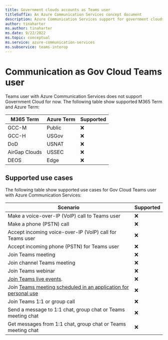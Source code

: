 ```yaml
---
title: Government clouds accounts as Teams user
titleSuffix: An Azure Communication Services concept document
description: Azure Communication Services support for government clouds accounts as Teams user
author: tinaharter
ms.author: tinaharter
ms.date: 9/22/2022
ms.topic: conceptual
ms.service: azure-communication-services
ms.subservice: teams-interop
---
```


# Communication as Gov Cloud Teams user
Teams user with Azure Communication Services does not support Government Cloud for now. The following table show supported M365 Term and Azure Term:

| M365 Term | Azure Term | Supported |
| --- | --- | --- |
| GCC-M | Public | ❌ |
| GCC-H | USGov | ❌ |
| DoD | USNAT | ❌ |
| AirGap Clouds | USSEC | ❌ |
| DEOS | Edge | ❌ |

## Supported use cases

The following table show supported use cases for Gov Cloud Teams user with Azure Communication Services:

| Scenario | Supported |
| --- | --- |
| Make a voice-over-IP (VoIP) call to Teams user | ❌ |
| Make a phone (PSTN) call | ❌ |
| Accept incoming voice-over-IP (VoIP) call for Teams user | ❌ |
| Accept incoming phone (PSTN) for Teams user | ❌ |
| Join Teams meeting | ❌ |
| Join channel Teams meeting | ❌ |
| Join Teams webinar | ❌ |
| [Join Teams live events](/microsoftteams/teams-live-events/what-are-teams-live-events).| ❌ |
| Join [Teams meeting scheduled in an application for personal use](https://www.microsoft.com/microsoft-teams/teams-for-home) | ❌ |
| Join Teams 1:1 or group call | ❌ |
| Send a message to 1:1 chat, group chat or Teams meeting chat| ❌ |
| Get messages from 1:1 chat, group chat or Teams meeting chat | ❌ |

